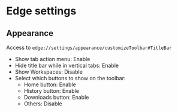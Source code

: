 # Edge settings

## Appearance

Access to `edge://settings/appearance/customizeToolbar#TitleBar`

- Show tab action menu: Enable
- Hide title bar while in vertical tabs: Enable
- Show Workspaces: Disable
- Select which buttons to show on the toolbar:
  - Home button: Enable
  - History button: Enable
  - Downloads button: Enable
  - Others: Disable

